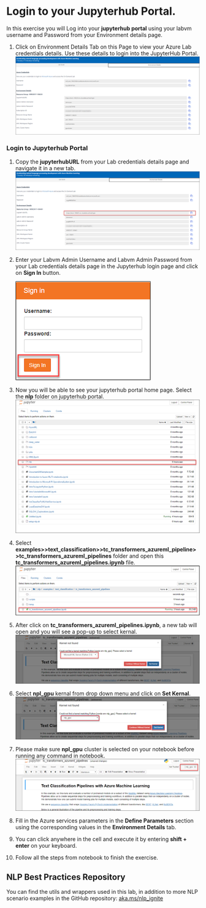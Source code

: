 # Login to your Jupyterhub Portal.
In this exercise you will Log into your **jupyterhub portal** using your labvm username and Password from your Environment details page.
1. Click on Environment Details Tab on this Page to view your Azure Lab credentials details. Use these details to login into the JupyterHub Portal.<br/>
      ![](images/username.png)
### Login to Jupyterhub Portal
1. Copy the **jupyterhubURL** from your Lab credentials details page and navigate it in a new tab.
      ![](images/jupyterurl.png)
1. Enter your Labvm Admin Username and Labvm Admin Password from your Lab credentials details page in the Jupyterhub login page and click on **Sign In** button.

     ![](images/sign1.png)
1. Now you will be able to see your jupyterhub portal home page. Select the **nlp** folder on jupyterhub portal.
     ![](images/nlp.png)
1. Select **examples>>text_classification>>tc_transformers_azureml_pipeline>>tc_transformers_azureml_pipelines** folder and open this
**tc_transformers_azureml_pipelines.ipynb** file.
     ![](images/pipeline.png)
1. After click on **tc_transformers_azureml_pipelines.ipynb**, a new tab will open and you will see a pop-up to select kernal.
     ![](images/popup.png)
     
1. Select **npl_gpu** kernal from drop down menu and click on **Set Kernal**.
     ![](images/nplgpu.png)
1. Please make sure **npl_gpu** cluster is selected on your notebook before running any command in notebook.
     ![](images/nplselect.png)   
1.  Fill in the Azure services parameters in the **Define Parameters** section using the corresponding values in the **Environment Details** tab.
1. You can click anywhere in the cell and execute it by entering **shift + enter** on your keyboard.
1. Follow all the steps from notebook to finish the exercise.
## NLP Best Practices Repository
You can find the utils and wrappers used in this lab, in addition to more NLP scenario examples in the GitHub repository: [aka.ms/nlp_ignite](aka.ms/nlp_ignite)
